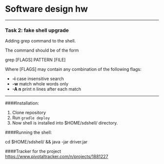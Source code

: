 # Software design hw
------
### Task 2: fake shell upgrade
Adding grep command to the shell. 

The command should be of the form 

grep [FLAGS] PATTERN [FILE] 

Where [FLAGS] may contain any combination of the following flags:

* <b>-i</b> case insensitive search
* <b>-w</b> match whole words only
* <b>-A n</b> print n lines after each match

---
####Installation:

1. Clone repository
2. Run ```gradle deploy``` 
3. Now shell is installed into $HOME/sdshell/ directory. 

####Running the shell:

cd $HOME/sdshell/ && java -jar driver.jar

####Tracker for the project
https://www.pivotaltracker.com/n/projects/1881227